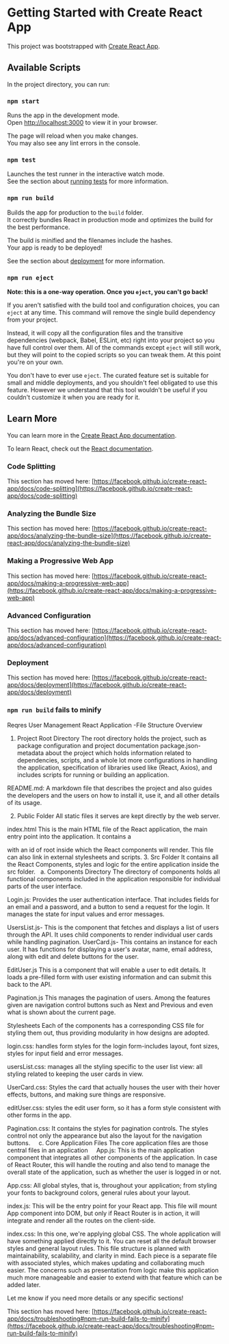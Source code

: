 # Getting Started with Create React App

This project was bootstrapped with [Create React App](https://github.com/facebook/create-react-app).

## Available Scripts

In the project directory, you can run:

### `npm start`

Runs the app in the development mode.\
Open [http://localhost:3000](http://localhost:3000) to view it in your browser.

The page will reload when you make changes.\
You may also see any lint errors in the console.

### `npm test`

Launches the test runner in the interactive watch mode.\
See the section about [running tests](https://facebook.github.io/create-react-app/docs/running-tests) for more information.

### `npm run build`

Builds the app for production to the `build` folder.\
It correctly bundles React in production mode and optimizes the build for the best performance.

The build is minified and the filenames include the hashes.\
Your app is ready to be deployed!

See the section about [deployment](https://facebook.github.io/create-react-app/docs/deployment) for more information.

### `npm run eject`

**Note: this is a one-way operation. Once you `eject`, you can't go back!**

If you aren't satisfied with the build tool and configuration choices, you can `eject` at any time. This command will remove the single build dependency from your project.

Instead, it will copy all the configuration files and the transitive dependencies (webpack, Babel, ESLint, etc) right into your project so you have full control over them. All of the commands except `eject` will still work, but they will point to the copied scripts so you can tweak them. At this point you're on your own.

You don't have to ever use `eject`. The curated feature set is suitable for small and middle deployments, and you shouldn't feel obligated to use this feature. However we understand that this tool wouldn't be useful if you couldn't customize it when you are ready for it.

## Learn More

You can learn more in the [Create React App documentation](https://facebook.github.io/create-react-app/docs/getting-started).

To learn React, check out the [React documentation](https://reactjs.org/).

### Code Splitting

This section has moved here: [https://facebook.github.io/create-react-app/docs/code-splitting](https://facebook.github.io/create-react-app/docs/code-splitting)

### Analyzing the Bundle Size

This section has moved here: [https://facebook.github.io/create-react-app/docs/analyzing-the-bundle-size](https://facebook.github.io/create-react-app/docs/analyzing-the-bundle-size)

### Making a Progressive Web App

This section has moved here: [https://facebook.github.io/create-react-app/docs/making-a-progressive-web-app](https://facebook.github.io/create-react-app/docs/making-a-progressive-web-app)

### Advanced Configuration

This section has moved here: [https://facebook.github.io/create-react-app/docs/advanced-configuration](https://facebook.github.io/create-react-app/docs/advanced-configuration)

### Deployment

This section has moved here: [https://facebook.github.io/create-react-app/docs/deployment](https://facebook.github.io/create-react-app/docs/deployment)

### `npm run build` fails to minify

Reqres User Management React Application -File Structure Overview
1. Project Root Directory
The root directory holds the project, such as package configuration and project documentation
package.json- metadata about the project which holds information related to dependencies, scripts, and a whole lot more configurations in handling the application, specification of libraries used like (React, Axios), and includes scripts for running or building an application.

README.md: A markdown file that describes the project and also guides the developers and the users on how to install it, use it, and all other details of its usage.

2. Public Folder
All static files it serves are kept directly by the web server.

index.html This is the main HTML file of the React application, the main entry point into the application. It contains a <div> with an id of root inside which the React components will render. This file can also link in external stylesheets and scripts.
3. Src Folder
It contains all the React Components, styles and logic for the entire application inside the src folder.
 
a. Components Directory
The directory of components holds all functional components included in the application responsible for individual parts of the user interface.

Login.js: Provides the user authentication interface. That includes fields for an email and a password, and a button to send a request for the login. It manages the state for input values and error messages.

UsersList.js- This is the component that fetches and displays a list of users through the API. It uses child components to render individual user cards while handling pagination.
UserCard.js- This contains an instance for each user. It has functions for displaying a user's avatar, name, email address, along with edit and delete buttons for the user.

EditUser.js This is a component that will enable a user to edit details. It loads a pre-filled form with user existing information and can submit this back to the API.

Pagination.js This manages the pagination of users. Among the features given are navigation control buttons such as Next and Previous and even what is shown about the current page.

Stylesheets Each of the components has a corresponding CSS file for styling them out, thus providing modularity in how designs are adopted.

login.css: handles form styles for the login form-includes layout, font sizes, styles for input field and error messages.

usersList.css: manages all the styling specific to the user list view: all styling related to keeping the user cards in view.

UserCard.css: Styles the card that actually houses the user with their hover effects, buttons, and making sure things are responsive.

editUser.css: styles the edit user form, so it has a form style consistent with other forms in the app.

Pagination.css: It contains the styles for pagination controls. The styles control not only the appearance but also the layout for the navigation buttons.
   
c. Core Application Files
The core application files are those central files in an application
   
App.js: This is the main application component that integrates all other components of the application. In case of React Router, this will handle the routing and also tend to manage the overall state of the application, such as whether the user is logged in or not.

App.css: All global styles, that is, throughout your application; from styling your fonts to background colors, general rules about your layout.
 
index.js: This will be the entry point for your React app. This file will mount App component into DOM, but only if React Router is in action, it will integrate and render all the routes on the client-side.
 
index.css: In this one, we're applying global CSS. The whole application will have something applied directly to it. You can reset all the default browser styles and general layout rules.
This file structure is planned with maintainability, scalability, and clarity in mind. Each piece is a separate file with associated styles, which makes updating and collaborating much easier. The concerns such as presentation from logic make this application much more manageable and easier to extend with that feature which can be added later.

Let me know if you need more details or any specific sections!








This section has moved here: [https://facebook.github.io/create-react-app/docs/troubleshooting#npm-run-build-fails-to-minify](https://facebook.github.io/create-react-app/docs/troubleshooting#npm-run-build-fails-to-minify)
